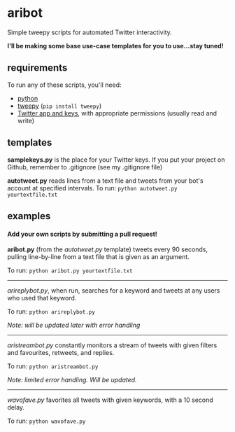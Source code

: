 # aribot
Simple tweepy scripts for automated Twitter interactivity.

__I'll be making some base use-case templates for you to use...stay tuned!__

## requirements

To run any of these scripts, you'll need:
- [python](https://www.python.org/downloads/)
- [tweepy](https://github.com/tweepy/tweepy) (`pip install tweepy`)
- [Twitter app and keys](https://apps.twitter.com/), with appropriate permissions (usually read and write)

## templates

__samplekeys.py__ is the place for your Twitter keys. If you put your project on Github, remember to .gitignore (see my .gitignore file)

__autotweet.py__ reads lines from a text file and tweets from your bot's account at specified intervals. To run: `python autotweet.py yourtextfile.txt`

## examples

#### Add your own scripts by submitting a pull request!

__aribot.py__ (from the _autotweet.py_ template) tweets every 90 seconds, pulling line-by-line from a text file that is given as an argument.

To run: 
`python aribot.py yourtextfile.txt`

---

_arireplybot.py_, when run, searches for a keyword and tweets at any users who used that keyword.

To run:
`python arireplybot.py`

_Note: will be updated later with error handling_

---

_aristreambot.py_ constantly monitors a stream of tweets with given filters and favourites, retweets, and replies.

To run:
`python aristreambot.py`

_Note: limited error handling. Will be updated._

---

_wavofave.py_ favorites all tweets with given keywords, with a 10 second delay.

To run:
`python wavofave.py`
